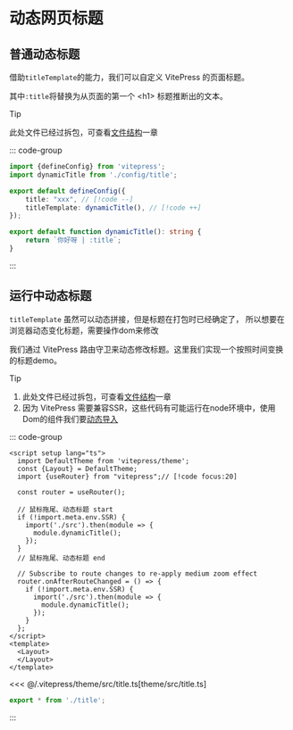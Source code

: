 # 动态网页标题

## 普通动态标题

借助`titleTemplate`的能力，我们可以自定义 VitePress 的页面标题。

其中`:title`将替换为从页面的第一个 \<h1> 标题推断出的文本。

> [!TIP]
> 此处文件已经过拆包，可查看[文件结构](/build/vitepress/2.文件结构)一章

::: code-group

```ts [config.mts]
import {defineConfig} from 'vitepress';
import dynamicTitle from './config/title';

export default defineConfig({
    title: "xxx", // [!code --]
    titleTemplate: dynamicTitle(), // [!code ++]
});
```

```ts [config/title.ts]
export default function dynamicTitle(): string {
    return `你好呀 | :title`;
}
```

:::

## 运行中动态标题

`titleTemplate` 虽然可以动态拼接，但是标题在打包时已经确定了，
所以想要在浏览器动态变化标题，需要操作dom来修改

我们通过 VitePress 路由守卫来动态修改标题。这里我们实现一个按照时间变换的标题demo。

> [!TIP]
> 1. 此处文件已经过拆包，可查看[文件结构](/build/vitepress/2.文件结构)一章
> 2. 因为 VitePress 需要兼容SSR，这些代码有可能运行在node环境中，使用Dom的组件我们要[动态导入](https://vitepress.dev/zh/guide/ssr-compat#libraries-that-access-browser-api-on-import)

::: code-group

```vue [theme/Layout.vue] {4-23}
<script setup lang="ts">
  import DefaultTheme from 'vitepress/theme';
  const {Layout} = DefaultTheme; 
  import {useRouter} from "vitepress";// [!code focus:20]

  const router = useRouter();

  // 鼠标拖尾、动态标题 start
  if (!import.meta.env.SSR) {
    import('./src').then(module => {
      module.dynamicTitle();
    });
  }
  // 鼠标拖尾、动态标题 end

  // Subscribe to route changes to re-apply medium zoom effect
  router.onAfterRouteChanged = () => {
    if (!import.meta.env.SSR) {
      import('./src').then(module => {
        module.dynamicTitle();
      });
    }
  };
</script>
<template>
  <Layout>
  </Layout>
</template>
```

<<< @/.vitepress/theme/src/title.ts[theme/src/title.ts]


```ts [theme/src/index.ts]
export * from './title';
```

:::